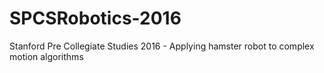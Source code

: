 # SPCSRobotics-2016
Stanford Pre Collegiate Studies 2016 - Applying hamster robot to complex motion algorithms
